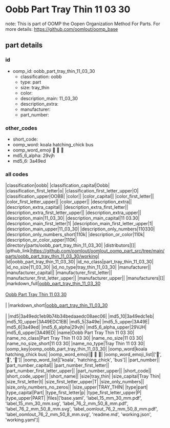 # Oobb Part Tray Thin 11 03 30  

note: This is part of OOMP the Oopen Organization Method For Parts. For more details: https://github.com/oomlout/oomp_base

##  part details





### id
* oomp_id: oobb_part_tray_thin_11_03_30
  * classification: oobb
  * type: part
  * size: tray_thin
  * color: 
  * description_main: 11_03_30
  * description_extra: 
  * manufacturer: 
  * part_number: 

### other_codes
* short_code: 
* oomp_word: koala hatching_chick bus
* oomp_word_emoji :koala: :hatching_chick: :bus:
* md5_6_alpha: 29vjh
* md5_6: 3a49ed

### all codes 
|classification|oobb|
|classification_capital|Oobb|
|classification_first_letter|o|
|classification_first_letter_upper|O|
|classification_upper|OOBB|
|color||
|color_capital||
|color_first_letter||
|color_first_letter_upper||
|color_upper||
|description_extra||
|description_extra_capital||
|description_extra_first_letter||
|description_extra_first_letter_upper||
|description_extra_upper||
|description_main|11_03_30|
|description_main_capital|11 03.30|
|description_main_first_letter|1|
|description_main_first_letter_upper|1|
|description_main_upper|11_03_30|
|description_only_numbers|110330|
|description_only_numbers_short|110k|
|description_or_color|110k|
|description_or_color_upper|110K|
|directory|parts/oobb_part_tray_thin_11_03_30|
|distributors|[]|
|github_link|https://github.com/oomlout/oomlout_oomp_part_src/tree/main/parts/oobb_part_tray_thin_11_03_30/working|
|id|oobb_part_tray_thin_11_03_30|
|id_no_class|part_tray_thin_11_03_30|
|id_no_size|11_03_30|
|id_no_type|tray_thin_11_03_30|
|manufacturer||
|manufacturer_capital||
|manufacturer_first_letter||
|manufacturer_first_letter_upper||
|manufacturer_upper||
|manufacturers|[]|
|markdown_full|[oobb_part_tray_thin_11_03_30](https://github.com/oomlout/oomlout_oomp_part_src/tree/main/parts/oobb_part_tray_thin_11_03_30/working)<br>[](https://github.com/oomlout/oomlout_oomp_part_src/tree/main/parts/oobb_part_tray_thin_11_03_30/working)<br>[Oobb Part Tray Thin 11 03 30](https://github.com/oomlout/oomlout_oomp_part_src/tree/main/parts/oobb_part_tray_thin_11_03_30/working)<br><br>|
|markdown_short|[oobb_part_tray_thin_11_03_30](https://github.com/oomlout/oomlout_oomp_part_src/tree/main/parts/oobb_part_tray_thin_11_03_30/working)<br><br>|
|md5|3a49edc1eb9b74b34bedaaedc08aec06|
|md5_10|3a49edc1eb|
|md5_10_upper|3A49EDC1EB|
|md5_5|3a49e|
|md5_5_upper|3A49E|
|md5_6|3a49ed|
|md5_6_alpha|29vjh|
|md5_6_alpha_upper|29VJH|
|md5_6_upper|3A49ED|
|name|Oobb Part Tray Thin 11 03 30|
|name_no_class|Part Tray Thin 11 03 30|
|name_no_size|11 03 30|
|name_no_size_short|11 03 30|
|name_no_type|Tray Thin 11 03 30|
|oomp_key|oomp_oobb_part_tray_thin_11_03_30|
|oomp_word|koala hatching_chick bus|
|oomp_word_emoji|:koala: :hatching_chick: :bus:|
|oomp_word_emoji_list|[':koala:', ':hatching_chick:', ':bus:']|
|oomp_word_list|['koala', 'hatching_chick', 'bus']|
|part_number||
|part_number_capital||
|part_number_first_letter||
|part_number_first_letter_upper||
|part_number_upper||
|short_code||
|short_code_upper||
|short_name||
|size|tray_thin|
|size_capital|Tray Thin|
|size_first_letter|t|
|size_first_letter_upper|T|
|size_only_numbers||
|size_only_numbers_no_zeros||
|size_upper|TRAY_THIN|
|type|part|
|type_capital|Part|
|type_first_letter|p|
|type_first_letter_upper|P|
|type_upper|PART|
|files|['base.yaml', 'label_15_mm_30_mm.pdf', 'label_15_mm_30_mm.svg', 'label_76_2_mm_50_8_mm.pdf', 'label_76_2_mm_50_8_mm.svg', 'label_oomlout_76_2_mm_50_8_mm.pdf', 'label_oomlout_76_2_mm_50_8_mm.svg', 'readme.md', 'working.json', 'working.yaml']|
